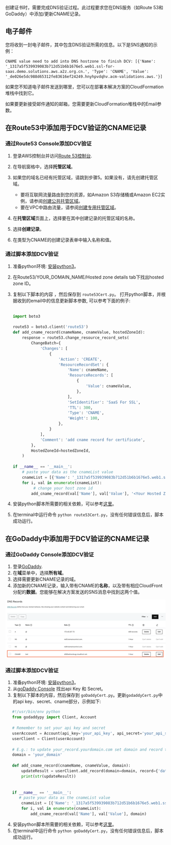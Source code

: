 创建证书时，需要完成DNS验证过程。此过程要求您在DNS服务（如Route 53和GoDaddy）中添加/更新CNAME记录。

## 电子邮件

您将收到一封电子邮件，其中包含DNS验证所需的信息。以下是SNS通知的示例：

```
CNAME value need to add into DNS hostzone to finish DCV: [{'Name': '_1317a5f539939083b712d51b6b1676e5.web1.ssl-for-saas.demo.solutions.aws.a2z.org.cn.', 'Type': 'CNAME', 'Value': '_de026e5dc988d65312fe83616ef24249.hnyhpvdqhv.acm-validations.aws.'}]
```

如果您不知道电子邮件发送到哪里，您可以在部署本解决方案的CloudFormation堆栈中找到它。

如果要更新接受邮件通知的邮箱，您需要更新CloudFormation堆栈中的Email参数。

## 在Route53中添加用于DCV验证的CNAME记录

### 通过Route53 Console添加DCV验证

1. 登录AWS控制台并访问[Route 53控制台](https://console.aws.amazon.com/route53/).
2. 在导航窗格中，选择**托管区域**。
3. 如果您的域名已经有托管区域，请跳到步骤5。如果没有，请先创建托管区域。
   - 要将互联网流量路由到您的资源，如Amazon S3存储桶或Amazon EC2实例，请参阅[创建公共托管区域](https://docs.aws.amazon.com/Route53/latest/DeveloperGuide/CreatingHostedZone.html)。
   - 要在VPC中路由流量，请参阅[创建专用托管区域](https://docs.aws.amazon.com/Route53/latest/DeveloperGuide/hosted-zone-private-creating.html)。

4. 在**托管区域**页面上，选择要在其中创建记录的托管区域的名称。
5. 选择**创建记录**。
6. 在类型为CNAME的创建记录表单中输入名称和值。

### 通过脚本添加DCV验证

1. 准备python环境: [安装python3](https://www.python.org/downloads/)。
2. 在Route53/YOUR_DOMAIN_NAME/Hosted zone details tab下找出hosted zone ID。
3. 复制以下脚本的内容 ，然后保存到 `route53Cert.py`。 打开python脚本，并根据收到的email中的信息更新脚本参数, 可以参考下面的例子:

   ```python
     
   import boto3
   
   route53 = boto3.client('route53')
   def add_cname_record(cnameName, cnameValue, hostedZoneId):
       response = route53.change_resource_record_sets(
           ChangeBatch={
               'Changes': [
                   {
                       'Action': 'CREATE',
                       'ResourceRecordSet': {
                           'Name': cnameName,
                           'ResourceRecords': [
                               {
                                   'Value': cnameValue,
                               },
                           ],
                           'SetIdentifier': 'SaaS For SSL',
                           'TTL': 300,
                           'Type': 'CNAME',
                           'Weight': 100,
                       },
                   }
               ],
               'Comment': 'add cname record for certificate',
           },
           HostedZoneId=hostedZoneId,
       )
   
   if __name__ == '__main__':
       # paste your data as the cnameList value
       cnameList = [{'Name': '_1317a5f539939083b712d51b6b1676e5.web1.ssl-for-saas.demo.solutions.aws.a2z.org.cn.', 'Type': 'CNAME', 'Value': '_de026e5dc988d65312fe83616ef24249.hnyhpvdqhv.acm-validations.aws.'}]
       for i, val in enumerate(cnameList):
            # change your host zone id
           add_cname_record(val['Name'], val['Value'], '<Your Hosted Zone ID>')
   ```
   
4. 安装python脚本所需要的相关依赖，可以参考[这里](https://boto3.amazonaws.com/v1/documentation/api/latest/guide/quickstart.html)。
5. 在terminal中运行命令 `python route53Cert.py`，没有任何错误信息后，脚本成功运行。

## 在GoDaddy中添加用于DCV验证的CNAME记录

### 通过GoDaddy Console添加DCV验证

1. 登录[GoDaddy](https://www.godaddy.com/).
2. 在**域**菜单中，选择**所有域**。
3. 选择需要更新CNAME记录的域。
4. 添加新的CNAME记录，输入带有CNAME的**名称**，以及带有相应CloudFront分配的**数据**。您能够在解决方案发送的SNS消息中找到这两个值。


![godaddy-cloudfront](../../../images/godaddy-cloudfront.png)


### 通过脚本添加DCV验证

1. 准备python环境: [安装python3](https://www.python.org/downloads/)。
2. 从[goDaddy Console](https://developer.godaddy.com/keys) 找出api Key 和 Secret。
3. 复制以下脚本的内容，然后保存到 `goDaddyCert.py`。更新`godaddyCert.py`中的api key、secret、cname部分，示例如下:

```python
   #!/usr/bin/env python
   from godaddypy import Client, Account
   
   # Remember to set your api key and secret
   userAccount = Account(api_key='your_api_key', api_secret='your_api_secret')
   userClient = Client(userAccount)
   
   # E.g.: to update your_record.yourdomain.com set domain and record to:
   domain = 'your_domain'
   
   def add_cname_record(cnameName, cnameValue, domain):
       updateResult = userClient.add_record(domain=domain, record={'data': cnameValue, 'name':cnameName,'ttl':3600, 'type':'CNAME'})
       print(str(updateResult))
   
   
   if __name__ == '__main__':
      # paste your data as the cnameList value
       cnameList = [{'Name': '_1317a5f539939083b712d51b6b1676e5.web1.ssl-for-saas.demo.solutions.aws.a2z.org.cn.', 'Type': 'CNAME', 'Value': '_de026e5dc988d65312fe83616ef24249.hnyhpvdqhv.acm-validations.aws.'}]
       for i, val in enumerate(cnameList):
           add_cname_record(val['Name'], val['Value'], domain)
```

4. 安装python脚本所需要的相关依赖，可以参考[这里](https://pypi.org/project/GoDaddyPy/)。
6. 在terminal中运行命令 `python goDaddyCert.py`，没有任何错误信息后，脚本成功运行。


